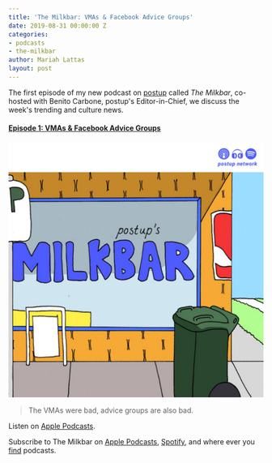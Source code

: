 ```yaml
---
title: 'The Milkbar: VMAs & Facebook Advice Groups'
date: 2019-08-31 00:00:00 Z
categories:
- podcasts
- the-milkbar
author: Mariah Lattas
layout: post
---
```


The first episode of my new podcast on [postup](https://postup.com.au) called *The Milkbar*, co-hosted with Benito Carbone, postup's Editor-in-Chief, we discuss the week's trending and culture news.

#### [Episode 1: VMAs & Facebook Advice Groups](https://podcasts.apple.com/au/podcast/episode-1-vmas-facebook-advice-groups/id1478059008?i=1000448229459)

![The Milkbar Cover Art](/assets/images/the-milkbar.jpg)

> The VMAs were bad, advice groups are also bad.

Listen on [Apple Podcasts](https://podcasts.apple.com/au/podcast/episode-1-vmas-facebook-advice-groups/id1478059008?i=1000448229459).

Subscribe to The Milkbar on [Apple Podcasts](https://podcasts.apple.com/au/podcast/the-milkbar/id1478059008), [Spotify](https://open.spotify.com/show/1jZ8UrvFnje63aQNC4fzo2), and where ever you [find](https://player.whooshkaa.com/shows/the-milkbar) podcasts. 